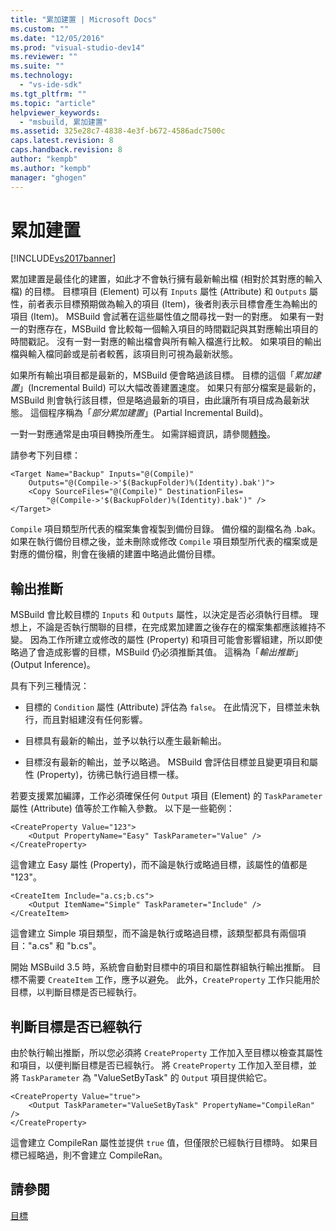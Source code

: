 ```yaml
---
title: "累加建置 | Microsoft Docs"
ms.custom: ""
ms.date: "12/05/2016"
ms.prod: "visual-studio-dev14"
ms.reviewer: ""
ms.suite: ""
ms.technology: 
  - "vs-ide-sdk"
ms.tgt_pltfrm: ""
ms.topic: "article"
helpviewer_keywords: 
  - "msbuild, 累加建置"
ms.assetid: 325e28c7-4838-4e3f-b672-4586adc7500c
caps.latest.revision: 8
caps.handback.revision: 8
author: "kempb"
ms.author: "kempb"
manager: "ghogen"
---
```

# 累加建置
[!INCLUDE[vs2017banner](../code-quality/includes/vs2017banner.md)]

累加建置是最佳化的建置，如此才不會執行擁有最新輸出檔 \(相對於其對應的輸入檔\) 的目標。  目標項目 \(Element\) 可以有 `Inputs` 屬性 \(Attribute\) 和 `Outputs` 屬性，前者表示目標預期做為輸入的項目 \(Item\)，後者則表示目標會產生為輸出的項目 \(Item\)。  MSBuild 會試著在這些屬性值之間尋找一對一的對應。  如果有一對一的對應存在，MSBuild 會比較每一個輸入項目的時間戳記與其對應輸出項目的時間戳記。  沒有一對一對應的輸出檔會與所有輸入檔進行比較。  如果項目的輸出檔與輸入檔同齡或是前者較舊，該項目則可視為最新狀態。  
  
 如果所有輸出項目都是最新的，MSBuild 便會略過該目標。  目標的這個「*累加建置*」\(Incremental Build\) 可以大幅改善建置速度。  如果只有部分檔案是最新的，MSBuild 則會執行該目標，但是略過最新的項目，由此讓所有項目成為最新狀態。  這個程序稱為「*部分累加建置*」\(Partial Incremental Build\)。  
  
 一對一對應通常是由項目轉換所產生。  如需詳細資訊，請參閱[轉換](../msbuild/msbuild-transforms.md)。  
  
 請參考下列目標：  
  
```  
<Target Name="Backup" Inputs="@(Compile)"   
    Outputs="@(Compile->'$(BackupFolder)%(Identity).bak')">  
    <Copy SourceFiles="@(Compile)" DestinationFiles=  
        "@(Compile->'$(BackupFolder)%(Identity).bak')" />  
</Target>  
```  
  
 `Compile` 項目類型所代表的檔案集會複製到備份目錄。  備份檔的副檔名為 .bak。  如果在執行備份目標之後，並未刪除或修改 `Compile` 項目類型所代表的檔案或是對應的備份檔，則會在後續的建置中略過此備份目標。  
  
## 輸出推斷  
 MSBuild 會比較目標的 `Inputs` 和 `Outputs` 屬性，以決定是否必須執行目標。  理想上，不論是否執行關聯的目標，在完成累加建置之後存在的檔案集都應該維持不變。  因為工作所建立或修改的屬性 \(Property\) 和項目可能會影響組建，所以即使略過了會造成影響的目標，MSBuild 仍必須推斷其值。  這稱為「*輸出推斷*」\(Output Inference\)。  
  
 具有下列三種情況：  
  
-   目標的 `Condition` 屬性 \(Attribute\) 評估為 `false`。  在此情況下，目標並未執行，而且對組建沒有任何影響。  
  
-   目標具有最新的輸出，並予以執行以產生最新輸出。  
  
-   目標沒有最新的輸出，並予以略過。  MSBuild 會評估目標並且變更項目和屬性 \(Property\)，彷彿已執行過目標一樣。  
  
 若要支援累加編譯，工作必須確保任何 `Output` 項目 \(Element\) 的 `TaskParameter` 屬性 \(Attribute\) 值等於工作輸入參數。  以下是一些範例：  
  
```  
<CreateProperty Value="123">  
    <Output PropertyName="Easy" TaskParameter="Value" />  
</CreateProperty>  
```  
  
 這會建立 Easy 屬性 \(Property\)，而不論是執行或略過目標，該屬性的值都是 "123"。  
  
```  
<CreateItem Include="a.cs;b.cs">  
    <Output ItemName="Simple" TaskParameter="Include" />  
</CreateItem>  
```  
  
 這會建立 Simple 項目類型，而不論是執行或略過目標，該類型都具有兩個項目："a.cs" 和 "b.cs"。  
  
 開始 MSBuild 3.5 時，系統會自動對目標中的項目和屬性群組執行輸出推斷。  目標不需要 `CreateItem` 工作，應予以避免。  此外，`CreateProperty` 工作只能用於目標，以判斷目標是否已經執行。  
  
## 判斷目標是否已經執行  
 由於執行輸出推斷，所以您必須將 `CreateProperty` 工作加入至目標以檢查其屬性和項目，以便判斷目標是否已經執行。  將 `CreateProperty` 工作加入至目標，並將 `TaskParameter` 為 "ValueSetByTask" 的 `Output` 項目提供給它。  
  
```  
<CreateProperty Value="true">  
    <Output TaskParameter="ValueSetByTask" PropertyName="CompileRan" />  
</CreateProperty>  
```  
  
 這會建立 CompileRan 屬性並提供 `true` 值，但僅限於已經執行目標時。  如果目標已經略過，則不會建立 CompileRan。  
  
## 請參閱  
 [目標](../msbuild/msbuild-targets.md)